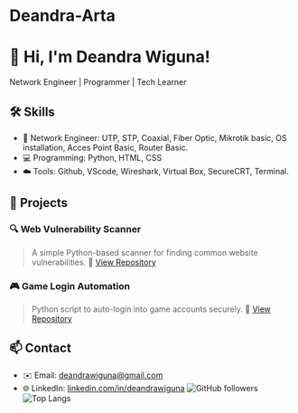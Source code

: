 # Deandra-Arta
# 👋 Hi, I'm Deandra Wiguna!
Network Engineer | Programmer | Tech Learner

## 🛠️ Skills
- 🔐 Network Engineer: UTP, STP, Coaxial, Fiber Optic, Mikrotik basic, OS installation, Acces Point Basic, Router Basic.
- 💻 Programming: Python, HTML, CSS
- ☁️ Tools: Github, VScode, Wireshark, Virtual Box, SecureCRT, Terminal.

## 📂 Projects
### 🔍 Web Vulnerability Scanner
> A simple Python-based scanner for finding common website vulnerabilities.
🔗 [View Repository](https://github.com/deandrawiguna/web-vuln-scanner)

### 🎮 Game Login Automation
> Python script to auto-login into game accounts securely.
🔗 [View Repository](https://github.com/deandrawiguna/game-login-automation)

## 📫 Contact
- ✉️ Email: deandrawiguna@gmail.com
- 🌐 LinkedIn: [linkedin.com/in/deandrawiguna](https://linkedin.com/in/deandrawiguna)
![GitHub followers](https://img.shields.io/github/followers/deandrawiguna?style=social)
![Top Langs](https://github-readme-stats.vercel.app/api/top-langs/?username=deandrawiguna&layout=compact)
